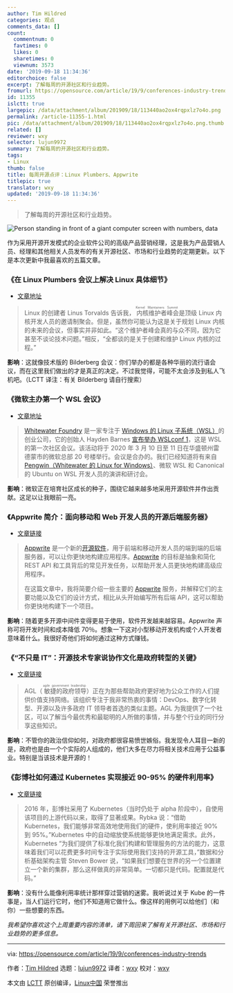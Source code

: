 ```yaml
---
author: Tim Hildred
categories: 观点
comments_data: []
count:
  commentnum: 0
  favtimes: 0
  likes: 0
  sharetimes: 0
  viewnum: 3573
date: '2019-09-18 11:34:36'
editorchoice: false
excerpt: 了解每周的开源社区和行业趋势。
fromurl: https://opensource.com/article/19/9/conferences-industry-trends
id: 11355
islctt: true
largepic: /data/attachment/album/201909/18/113440ao2ox4rqpxlz7o4o.png
permalink: /article-11355-1.html
pic: /data/attachment/album/201909/18/113440ao2ox4rqpxlz7o4o.png.thumb.jpg
related: []
reviewer: wxy
selector: lujun9972
summary: 了解每周的开源社区和行业趋势。
tags:
- Linux
thumb: false
title: 每周开源点评：Linux Plumbers、Appwrite
titlepic: true
translator: wxy
updated: '2019-09-18 11:34:36'
---
```



> 
> 了解每周的开源社区和行业趋势。
> 
> 
> 


![Person standing in front of a giant computer screen with numbers, data](/data/attachment/album/201909/18/113440ao2ox4rqpxlz7o4o.png "Person standing in front of a giant computer screen with numbers, data")


作为采用开源开发模式的企业软件公司的高级产品营销经理，这是我为产品营销人员、经理和其他相关人员发布的有关开源社区、市场和行业趋势的定期更新。以下是本次更新中我最喜欢的五篇文章。


### 《在 Linux Plumbers 会议上解决 Linux 具体细节》


* [文章地址](https://www.zdnet.com/article/working-on-linuxs-nuts-and-bolts-at-linux-plumbers/)



> 
> Linux 的创建者 Linus Torvalds 告诉我，<ruby> 内核维护者峰会 <rt>  Kernel Maintainers Summit </rt></ruby>是顶级 Linux 内核开发人员的邀请制聚会。但是，虽然你可能认为这是关于规划 Linux 内核的未来的会议，但事实并非如此。“这个维护者峰会真的与众不同，因为它甚至不谈论技术问题。”相反，“全都谈的是关于创建和维护 Linux 内核的过程。”
> 
> 
> 


**影响**：这就像技术版的 Bilderberg 会议：你们举办的都是各种华丽的流行语会议，而在这里我们做出的才是真正的决定。不过我觉得，可能不太会涉及到私人飞机吧。（LCTT 译注：有关 Bilderberg 请自行搜索）


### 《微软主办第一个 WSL 会议》


* [文章地址](https://www.zdnet.com/article/microsoft-hosts-first-windows-subsystem-for-linux-conference/)



> 
> [Whitewater Foundry](https://github.com/WhitewaterFoundry) 是一家专注于 [Windows 的 Linux 子系统（WSL）](https://docs.microsoft.com/en-us/windows/wsl/install-win10)的创业公司，它的创始人 Hayden Barnes [宣布举办 WSLconf 1](https://www.linkedin.com/feed/update/urn:li:activity:6574754435518599168/)，这是 WSL 的第一次社区会议。该活动将于 2020 年 3 月 10 日至 11 日在华盛顿州雷德蒙市的微软总部 20 号楼举行。会议是合办的。我们已经知道将有来自[Pengwin（Whitewater 的 Linux for Windows）](https://www.zdnet.com/article/pengwin-a-linux-specifically-for-windows-subsystem-for-linux/)、微软 WSL 和 Canonical 的 Ubuntu on WSL 开发人员的演讲和研讨会。
> 
> 
> 


**影响**：微软正在培育社区成长的种子，围绕它越来越多地采用开源软件并作出贡献。这足以让我眼前一亮。


### 《Appwrite 简介：面向移动和 Web 开发人员的开源后端服务器》


* [文章链接](https://medium.com/@eldadfux/introducing-appwrite-an-open-source-backend-server-for-mobile-web-developers-4be70731575d)



> 
> [Appwrite](https://appwrite.io) 是一个新的[开源软件](https://github.com/appwrite/appwrite)，用于前端和移动开发人员的端到端的后端服务器，可以让你更快地构建应用程序。[Appwrite](https://medium.com/@eldadfux/introducing-appwrite-an-open-source-backend-server-for-mobile-web-developers-4be70731575d?source=friends_link&sk=b6a2be384aafd1fa5b1b6ff12906082c) 的目标是抽象和简化 REST API 和工具背后的常见开发任务，以帮助开发人员更快地构建高级应用程序。
> 
> 
> 在这篇文章中，我将简要介绍一些主要的 [Appwrite](https://appwrite.io/) 服务，并解释它们的主要功能以及它们的设计方式，相比从头开始编写所有后端 API，这可以帮助你更快地构建下一个项目。
> 
> 
> 


**影响**：随着更多开源中间件变得更易于使用，软件开发越来越容易。Appwrite 声称可将开发时间和成本降低 70％。想象一下这对小型移动开发机构或个人开发者意味着什么。我很好奇他们将如何通过这种方式赚钱。


### 《“不只是 IT”：开源技术专家说协作文化是政府转型的关键》


* [文章链接](https://medium.com/agile-government-leadership/more-than-just-it-open-source-technologist-says-collaborative-culture-is-key-to-government-c46d1489f822)



> 
> AGL（<ruby> 敏捷的政府领导 <rt>  agile government leadership </rt></ruby>）正在为那些帮助政府更好地为公众工作的人们提供价值支持网络。该组织专注于我非常热衷的事情：DevOps、数字化转型、开源以及许多政府 IT 领导者首选的类似主题。AGL 为我提供了一个社区，可以了解当今最优秀和最聪明的人所做的事情，并与整个行业的同行分享这些知识。
> 
> 
> 


**影响**：不管你的政治信仰如何，对政府都很容易愤世嫉俗。我发现令人耳目一新的是，政府也是由一个个实际的人组成的，他们大多在尽力将相关技术应用于公益事业。特别是当该技术是开源的！


### 《彭博社如何通过 Kubernetes 实现接近 90-95% 的硬件利用率》


* [文章链接](https://www.cncf.io/blog/2019/09/12/how-bloomberg-achieves-close-to-90-95-hardware-utilization-with-kubernetes/)



> 
> 2016 年，彭博社采用了 Kubernetes（当时仍处于 alpha 阶段中），自使用该项目的上游代码以来，取得了显著成果。Rybka 说：“借助 Kubernetes，我们能够非常高效地使用我们的硬件，使利用率接近 90% 到 95%。”Kubernetes 中的自动缩放使系统能够更快地满足需求。此外，Kubernetes “为我们提供了标准化我们构建和管理服务的方法的能力，这意味着我们可以花费更多时间专注于实际使用我们支持的开源工具，”数据和分析基础架构主管 Steven Bower 说，“如果我们想要在世界的另一个位置建立一个新的集群，那么这样做真的非常简单。一切都只是代码。配置就是代码。”
> 
> 
> 


**影响**：没有什么能像利用率统计那样穿过营销的迷雾。我听说过关于 Kube 的一件事是，当人们运行它时，他们不知道用它做什么。像这样的用例可以给他们（和你）一些想要的东西。


*我希望你喜欢这个上周重要内容的清单，请下周回来了解有关开源社区、市场和行业趋势的更多信息。*




---


via: <https://opensource.com/article/19/9/conferences-industry-trends>


作者：[Tim Hildred](https://opensource.com/users/thildred) 选题：[lujun9972](https://github.com/lujun9972) 译者：[wxy](https://github.com/wxy) 校对：[wxy](https://github.com/wxy)


本文由 [LCTT](https://github.com/LCTT/TranslateProject) 原创编译，[Linux中国](https://linux.cn/) 荣誉推出